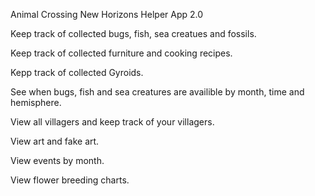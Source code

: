 Animal Crossing New Horizons Helper App 2.0

Keep track of collected bugs, fish, sea creatues and fossils.

Keep track of collected furniture and cooking recipes. 

Kepp track of collected Gyroids.

See when bugs, fish and sea creatures are availible by month, time and hemisphere.

View all villagers and keep track of your villagers.

View art and fake art.

View events by month.

View flower breeding charts.

